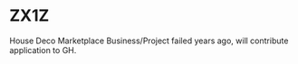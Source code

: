 # ZX1Z
House Deco Marketplace
Business/Project failed years ago, will contribute application to GH.
